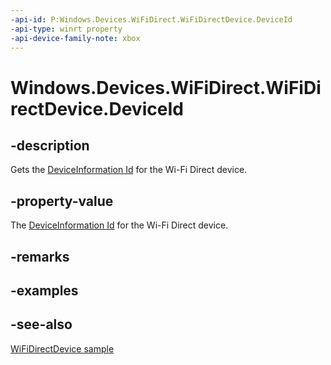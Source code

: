 ```yaml
---
-api-id: P:Windows.Devices.WiFiDirect.WiFiDirectDevice.DeviceId
-api-type: winrt property
-api-device-family-note: xbox
---
```


<!-- Property syntax
public string DeviceId { get; }
-->

# Windows.Devices.WiFiDirect.WiFiDirectDevice.DeviceId

## -description
Gets the [DeviceInformation Id](../windows.devices.enumeration/deviceinformation_id.md) for the Wi-Fi Direct device.

## -property-value
The [DeviceInformation Id](../windows.devices.enumeration/deviceinformation_id.md) for the Wi-Fi Direct device.

## -remarks

## -examples

## -see-also
[WiFiDirectDevice sample](https://github.com/microsoftarchive/msdn-code-gallery-microsoft/tree/master/Official%20Windows%20Platform%20Sample/WiFiDirectDevice%20sample)
